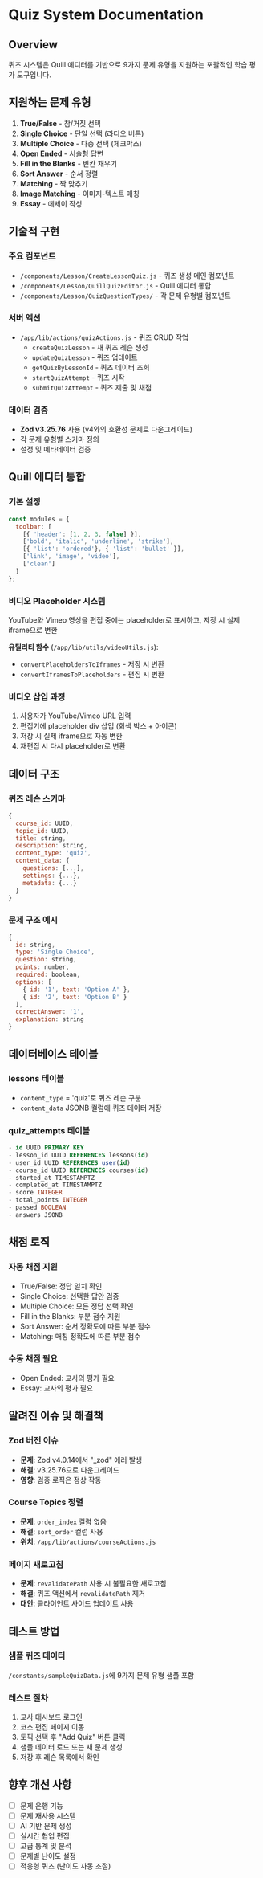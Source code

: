 # Quiz System Documentation

## Overview
퀴즈 시스템은 Quill 에디터를 기반으로 9가지 문제 유형을 지원하는 포괄적인 학습 평가 도구입니다.

## 지원하는 문제 유형
1. **True/False** - 참/거짓 선택
2. **Single Choice** - 단일 선택 (라디오 버튼)
3. **Multiple Choice** - 다중 선택 (체크박스)
4. **Open Ended** - 서술형 답변
5. **Fill in the Blanks** - 빈칸 채우기
6. **Sort Answer** - 순서 정렬
7. **Matching** - 짝 맞추기
8. **Image Matching** - 이미지-텍스트 매칭
9. **Essay** - 에세이 작성

## 기술적 구현

### 주요 컴포넌트
- `/components/Lesson/CreateLessonQuiz.js` - 퀴즈 생성 메인 컴포넌트
- `/components/Lesson/QuillQuizEditor.js` - Quill 에디터 통합
- `/components/Lesson/QuizQuestionTypes/` - 각 문제 유형별 컴포넌트

### 서버 액션
- `/app/lib/actions/quizActions.js` - 퀴즈 CRUD 작업
  - `createQuizLesson` - 새 퀴즈 레슨 생성
  - `updateQuizLesson` - 퀴즈 업데이트
  - `getQuizByLessonId` - 퀴즈 데이터 조회
  - `startQuizAttempt` - 퀴즈 시작
  - `submitQuizAttempt` - 퀴즈 제출 및 채점

### 데이터 검증
- **Zod v3.25.76** 사용 (v4와의 호환성 문제로 다운그레이드)
- 각 문제 유형별 스키마 정의
- 설정 및 메타데이터 검증

## Quill 에디터 통합

### 기본 설정
```javascript
const modules = {
  toolbar: [
    [{ 'header': [1, 2, 3, false] }],
    ['bold', 'italic', 'underline', 'strike'],
    [{ 'list': 'ordered'}, { 'list': 'bullet' }],
    ['link', 'image', 'video'],
    ['clean']
  ]
};
```

### 비디오 Placeholder 시스템
YouTube와 Vimeo 영상을 편집 중에는 placeholder로 표시하고, 저장 시 실제 iframe으로 변환

**유틸리티 함수** (`/app/lib/utils/videoUtils.js`):
- `convertPlaceholdersToIframes` - 저장 시 변환
- `convertIframesToPlaceholders` - 편집 시 변환

### 비디오 삽입 과정
1. 사용자가 YouTube/Vimeo URL 입력
2. 편집기에 placeholder div 삽입 (회색 박스 + 아이콘)
3. 저장 시 실제 iframe으로 자동 변환
4. 재편집 시 다시 placeholder로 변환

## 데이터 구조

### 퀴즈 레슨 스키마
```javascript
{
  course_id: UUID,
  topic_id: UUID,
  title: string,
  description: string,
  content_type: 'quiz',
  content_data: {
    questions: [...],
    settings: {...},
    metadata: {...}
  }
}
```

### 문제 구조 예시
```javascript
{
  id: string,
  type: 'Single Choice',
  question: string,
  points: number,
  required: boolean,
  options: [
    { id: '1', text: 'Option A' },
    { id: '2', text: 'Option B' }
  ],
  correctAnswer: '1',
  explanation: string
}
```

## 데이터베이스 테이블

### lessons 테이블
- `content_type` = 'quiz'로 퀴즈 레슨 구분
- `content_data` JSONB 컬럼에 퀴즈 데이터 저장

### quiz_attempts 테이블
```sql
- id UUID PRIMARY KEY
- lesson_id UUID REFERENCES lessons(id)
- user_id UUID REFERENCES user(id)
- course_id UUID REFERENCES courses(id)
- started_at TIMESTAMPTZ
- completed_at TIMESTAMPTZ
- score INTEGER
- total_points INTEGER
- passed BOOLEAN
- answers JSONB
```

## 채점 로직

### 자동 채점 지원
- True/False: 정답 일치 확인
- Single Choice: 선택한 답안 검증
- Multiple Choice: 모든 정답 선택 확인
- Fill in the Blanks: 부분 점수 지원
- Sort Answer: 순서 정확도에 따른 부분 점수
- Matching: 매칭 정확도에 따른 부분 점수

### 수동 채점 필요
- Open Ended: 교사의 평가 필요
- Essay: 교사의 평가 필요

## 알려진 이슈 및 해결책

### Zod 버전 이슈
- **문제**: Zod v4.0.14에서 "_zod" 에러 발생
- **해결**: v3.25.76으로 다운그레이드
- **영향**: 검증 로직은 정상 작동

### Course Topics 정렬
- **문제**: `order_index` 컬럼 없음
- **해결**: `sort_order` 컬럼 사용
- **위치**: `/app/lib/actions/courseActions.js`

### 페이지 새로고침
- **문제**: `revalidatePath` 사용 시 불필요한 새로고침
- **해결**: 퀴즈 액션에서 `revalidatePath` 제거
- **대안**: 클라이언트 사이드 업데이트 사용

## 테스트 방법

### 샘플 퀴즈 데이터
`/constants/sampleQuizData.js`에 9가지 문제 유형 샘플 포함

### 테스트 절차
1. 교사 대시보드 로그인
2. 코스 편집 페이지 이동
3. 토픽 선택 후 "Add Quiz" 버튼 클릭
4. 샘플 데이터 로드 또는 새 문제 생성
5. 저장 후 레슨 목록에서 확인

## 향후 개선 사항
- [ ] 문제 은행 기능
- [ ] 문제 재사용 시스템
- [ ] AI 기반 문제 생성
- [ ] 실시간 협업 편집
- [ ] 고급 통계 및 분석
- [ ] 문제별 난이도 설정
- [ ] 적응형 퀴즈 (난이도 자동 조절)